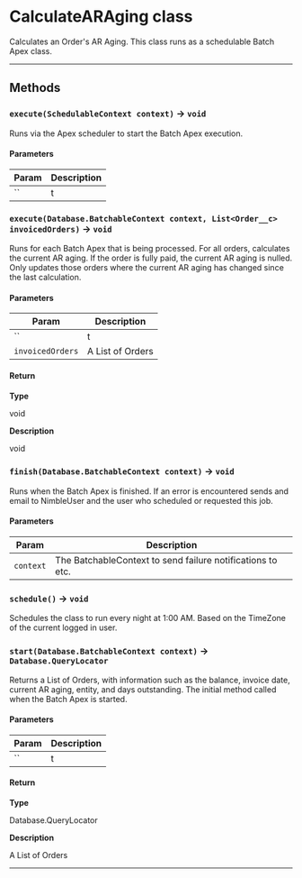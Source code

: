 # CalculateARAging class

Calculates an Order's AR Aging. 		This class runs as a schedulable Batch Apex class.

---
## Methods
### `execute(SchedulableContext context)` → `void`

Runs via the Apex scheduler to start the Batch Apex execution.

#### Parameters
|Param|Description|
|-----|-----------|
|`` | t |

### `execute(Database.BatchableContext context, List<Order__c> invoicedOrders)` → `void`

Runs for each Batch Apex that is being processed. 		For all orders, calculates the current AR aging. 		If the order is fully paid, the current AR aging is nulled. 		Only updates those orders where the current AR aging has changed since the last calculation.

#### Parameters
|Param|Description|
|-----|-----------|
|`` | t |
|`invoicedOrders` |  A List of Orders |

#### Return

**Type**

void

**Description**

void

### `finish(Database.BatchableContext context)` → `void`

Runs when the Batch Apex is finished. 		If an error is encountered sends and email to NimbleUser and the 		user who scheduled or requested this job.

#### Parameters
|Param|Description|
|-----|-----------|
|`context` |  The BatchableContext to send failure notifications to etc. |

### `schedule()` → `void`

Schedules the class to run every night at 1:00 AM. 		Based on the TimeZone of the current logged in user.

### `start(Database.BatchableContext context)` → `Database.QueryLocator`

Returns a List of Orders, with information such as the balance, 		invoice date, current AR aging, entity, and days outstanding. 		The initial method called when the Batch Apex is started.

#### Parameters
|Param|Description|
|-----|-----------|
|`` | t |

#### Return

**Type**

Database.QueryLocator

**Description**

A List of Orders

---
